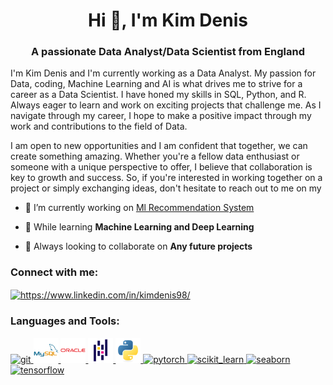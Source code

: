 <h1 align="center">Hi 👋, I'm Kim Denis</h1>
<h3 align="center">A passionate Data Analyst/Data Scientist from England</h3>


I'm Kim Denis and I'm currently working as a Data Analyst. My passion for Data, coding, Machine Learning and AI is what drives me to strive for a career as a Data Scientist. I have honed my skills in SQL, Python, and R. Always eager to learn and work on exciting projects that challenge me. As I navigate through my career, I hope to make a positive impact through my work and contributions to the field of Data.

I am open to new opportunities and I am confident that together, we can create something amazing. Whether you're a fellow data enthusiast or someone with a unique perspective to offer, I believe that collaboration is key to growth and success. So, if you're interested in working together on a project or simply exchanging ideas, don't hesitate to reach out to me on my

- 🔭 I’m currently working on [Ml Recommendation System](https://github.com/KimKarydas/Anime-Recommendation)

- 🌱 While learning **Machine Learning and Deep Learning**

- 👯 Always looking to collaborate on **Any future projects**


<h3 align="left">Connect with me:</h3>
<p align="left">
<a href="https://linkedin.com/in/https://www.linkedin.com/in/kimdenis98/" target="blank"><img align="center" src="https://raw.githubusercontent.com/rahuldkjain/github-profile-readme-generator/master/src/images/icons/Social/linked-in-alt.svg" alt="https://www.linkedin.com/in/kimdenis98/" height="30" width="40" /></a>
</p>

<h3 align="left">Languages and Tools:</h3>
<p align="left"> <a href="https://git-scm.com/" target="_blank" rel="noreferrer"> <img src="https://www.vectorlogo.zone/logos/git-scm/git-scm-icon.svg" alt="git" width="40" height="40"/> </a> <a href="https://www.mysql.com/" target="_blank" rel="noreferrer"> <img src="https://raw.githubusercontent.com/devicons/devicon/master/icons/mysql/mysql-original-wordmark.svg" alt="mysql" width="40" height="40"/> </a> <a href="https://www.oracle.com/" target="_blank" rel="noreferrer"> <img src="https://raw.githubusercontent.com/devicons/devicon/master/icons/oracle/oracle-original.svg" alt="oracle" width="40" height="40"/> </a> <a href="https://pandas.pydata.org/" target="_blank" rel="noreferrer"> <img src="https://raw.githubusercontent.com/devicons/devicon/2ae2a900d2f041da66e950e4d48052658d850630/icons/pandas/pandas-original.svg" alt="pandas" width="40" height="40"/> </a> <a href="https://www.python.org" target="_blank" rel="noreferrer"> <img src="https://raw.githubusercontent.com/devicons/devicon/master/icons/python/python-original.svg" alt="python" width="40" height="40"/> </a> <a href="https://pytorch.org/" target="_blank" rel="noreferrer"> <img src="https://www.vectorlogo.zone/logos/pytorch/pytorch-icon.svg" alt="pytorch" width="40" height="40"/> </a> <a href="https://scikit-learn.org/" target="_blank" rel="noreferrer"> <img src="https://upload.wikimedia.org/wikipedia/commons/0/05/Scikit_learn_logo_small.svg" alt="scikit_learn" width="40" height="40"/> </a> <a href="https://seaborn.pydata.org/" target="_blank" rel="noreferrer"> <img src="https://seaborn.pydata.org/_images/logo-mark-lightbg.svg" alt="seaborn" width="40" height="40"/> </a> <a href="https://www.tensorflow.org" target="_blank" rel="noreferrer"> <img src="https://www.vectorlogo.zone/logos/tensorflow/tensorflow-icon.svg" alt="tensorflow" width="40" height="40"/> </a> </p>
<!---
KimKarydas/KimKarydas is a ✨ special ✨ repository because its `README.md` (this file) appears on your GitHub profile.
You can click the Preview link to take a look at your changes.
--->
